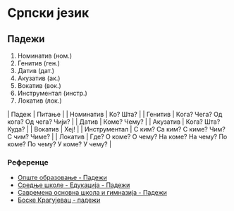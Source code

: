 # Српски језик

## Падежи

1. Номинатив (ном.)
2. Генитив (ген.)
3. Датив (дат.)
4. Акузатив (ак.)
5. Вокатив (вок.)
6. Инструментал (инстр.)
7. Локатив (лок.)

| Падеж | Питање |
| Номинатив | Ко? Шта? |
| Генитив | Кога? Чега? Од кога? Од чега? Чији? |
| Датив | Коме? Чему? |
| Акузатив | Кога? Шта? Куда? |
| Вокатив | Хеј! |
| Инструментал | С ким? Са ким? С киме? Чим? С чим? Чиме? |
| Локатив | Где? О коме? О чему? На коме? На чему? По коме? По чему? У коме? У чему? |

### Референце

- [Опште образовање - Падежи](https://www.opsteobrazovanje.in.rs/srpski-jezik/gramatika/padezi/)
- [Средње школе - Едукација - Падежи](https://srednjeskole.edukacija.rs/srpski-jezik/gramatika/padezi-u-srpskom-jeziku)
- [Савремена основна школа и гимназија - Падежи](https://www.savremena-osnovna.edu.rs/kako-najlakse-nauciti-padeze/)
- [Боске Крагујевац - падежи](https://www.boske.rs/stranice/padezi.html)






<!-- Contributors -->

<!-- https://docs.github.com/en/get-started/writing-on-github/getting-started-with-writing-and-formatting-on-github/basic-writing-and-formatting-syntax#links 

https://docs.github.com/en/get-started/writing-on-github/working-with-advanced-formatting


`1234567890'+
~!"#$%&/()=?*
љњертзуиопшђ
асдфгхјклчћж
ѕџцвбнм,.-

-->
